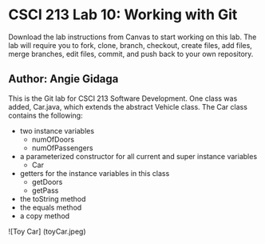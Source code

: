 # CSCI 213 Lab 10: Working with Git
Download the lab instructions from Canvas to start working on this lab. The lab will require you to fork, clone, branch, checkout, create files, add files, merge branches, edit files, commit, and push back to your own repository.

## __Author:__ Angie Gidaga

This is the Git lab for CSCI 213 Software Development. One class was added, Car.java,
which extends the abstract Vehicle class. The Car class contains the following:

* two instance variables
	* numOfDoors
	* numOfPassengers
* a parameterized constructor for all current and super instance variables
 	* Car
* getters for the instance variables in this class
	* getDoors
	* getPass
* the toString method
* the equals method
* a copy method

![Toy Car] (toyCar.jpeg)
